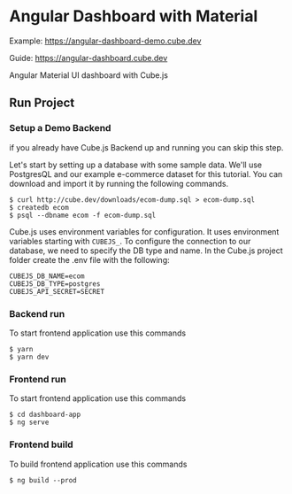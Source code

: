 # Angular Dashboard with Material

Example: https://angular-dashboard-demo.cube.dev

Guide: https://angular-dashboard.cube.dev

Angular Material UI dashboard with Cube.js

## Run Project

### Setup a Demo Backend

if you already have Cube.js Backend up and running you can skip this step.

Let's start by setting up a database with some sample data. We'll use PostgresQL and our example e-commerce dataset for this tutorial. You can download and import it by running the following commands.

```
$ curl http://cube.dev/downloads/ecom-dump.sql > ecom-dump.sql
$ createdb ecom
$ psql --dbname ecom -f ecom-dump.sql
```

Cube.js uses environment variables for configuration. It uses environment variables starting with `CUBEJS_`. To configure the connection to our database, we need to specify the DB type and name. In the Cube.js project folder create the .env file with the following:

```
CUBEJS_DB_NAME=ecom
CUBEJS_DB_TYPE=postgres
CUBEJS_API_SECRET=SECRET
```

### Backend run
To start frontend application use this commands
```
$ yarn
$ yarn dev
```

### Frontend run
To start frontend application use this commands
```
$ cd dashboard-app
$ ng serve
```

### Frontend build
To build frontend application use this commands
```
$ ng build --prod
```
